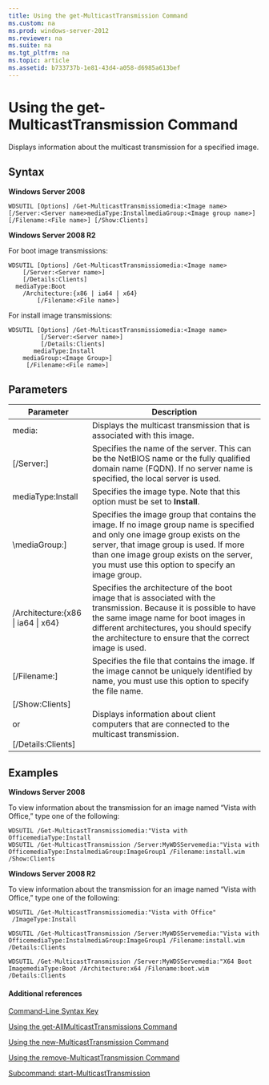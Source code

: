 ```yaml
---
title: Using the get-MulticastTransmission Command
ms.custom: na
ms.prod: windows-server-2012
ms.reviewer: na
ms.suite: na
ms.tgt_pltfrm: na
ms.topic: article
ms.assetid: b733737b-1e81-43d4-a058-d6985a613bef
---
```

# Using the get-MulticastTransmission Command
Displays information about the multicast transmission for a specified image.

## Syntax
**Windows Server 2008**

```
WDSUTIL [Options] /Get-MulticastTransmissiomedia:<Image name> [/Server:<Server name>mediaType:InstallmediaGroup:<Image group name>] 
[/Filename:<File name>] [/Show:Clients]
```

**Windows Server 2008 R2**

For boot image transmissions:

```
WDSUTIL [Options] /Get-MulticastTransmissiomedia:<Image name>
    [/Server:<Server name>]
    [/Details:Clients]
  mediaType:Boot
    /Architecture:{x86 | ia64 | x64}
        [/Filename:<File name>]

```

For install image transmissions:

```
WDSUTIL [Options] /Get-MulticastTransmissiomedia:<Image name>
         [/Server:<Server name>]
         [/Details:Clients]
       mediaType:Install
    mediaGroup:<Image Group>]
     [/Filename:<File name>]
```

## Parameters

|Parameter|Description|
|-------------|---------------|
media:<Image name>|Displays the multicast transmission that is associated with this image.|
|\[\/Server:<Server name>\]|Specifies the name of the server. This can be the NetBIOS name or the fully qualified domain name \(FQDN\). If no server name is specified, the local server is used.|
mediaType:Install|Specifies the image type. Note that this option must be set to **Install**.|
|\mediaGroup:<Image group name>\]|Specifies the image group that contains the image. If no image group name is specified and only one image group exists on the server, that image group is used. If more than one image group exists on the server, you must use this option to specify an image group.|
|\/Architecture:{x86 &#124; ia64 &#124; x64}|Specifies the architecture of the boot image that is associated with the transmission. Because it is possible to have the same image name for boot images in different architectures, you should specify the architecture to ensure                                   that the correct image is used.|
|\[\/Filename:<File name>\]|Specifies the file that contains the image. If the image cannot be uniquely identified by name, you must use this option to specify the file name.|
|\[\/Show:Clients\]<br /><br />or<br /><br />\[\/Details:Clients\]|Displays information about client computers that are connected to the multicast transmission.|

## <a name="BKMK_examples"></a>Examples
**Windows Server 2008**

To view information about the transmission for an image named “Vista with Office,” type one of the following:

```
WDSUTIL /Get-MulticastTransmissiomedia:"Vista with OfficemediaType:Install
WDSUTIL /Get-MulticastTransmission /Server:MyWDSServemedia:"Vista with OfficemediaType:InstalmediaGroup:ImageGroup1 /Filename:install.wim /Show:Clients
```

**Windows Server 2008 R2**

To view information about the transmission for an image named “Vista with Office,” type one of the following:

```
WDSUTIL /Get-MulticastTransmissiomedia:"Vista with Office"
 /ImageType:Install

```

```
WDSUTIL /Get-MulticastTransmission /Server:MyWDSServemedia:"Vista with OfficemediaType:InstalmediaGroup:ImageGroup1 /Filename:install.wim /Details:Clients
```

```
WDSUTIL /Get-MulticastTransmission /Server:MyWDSServemedia:"X64 Boot ImagemediaType:Boot /Architecture:x64 /Filename:boot.wim /Details:Clients
```

#### Additional references
[Command-Line Syntax Key](../../Command-Line-Syntax-Key.md)

[Using the get-AllMulticastTransmissions Command](Using-the-get-AllMulticastTransmissions-Command.md)

[Using the new-MulticastTransmission Command](../using-the-new-command/Using-the-new-MulticastTransmission-Command.md)

[Using the remove-MulticastTransmission Command](../using-the-remove-command/Using-the-remove-MulticastTransmission-Command.md)

[Subcommand: start-MulticastTransmission](../the-start-server-command/Subcommand--start-MulticastTransmission.md)


